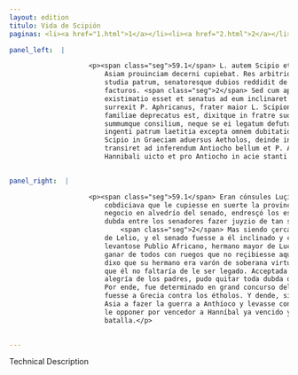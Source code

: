 ```yaml
---
layout: edition
titulo: Vida de Scipión
paginas: <li><a href="1.html">1</a></li><li><a href="2.html">2</a></li><li><a href="3.html">3</a></li><li><a href="4.html">4</a></li><li><a href="5.html">5</a></li><li><a href="6.html">6</a></li><li><a href="7.html">7</a></li><li><a href="8.html">8</a></li><li><a href="9.html">9</a></li><li><a href="10.html">10</a></li><li><a href="11.html">11</a></li><li><a href="12.html">12</a></li><li><a href="13.html">13</a></li><li><a href="14.html">14</a></li><li><a href="15.html">15</a></li><li><a href="16.html">16</a></li><li><a href="17.html">17</a></li><li><a href="18.html">18</a></li><li><a href="19.html">19</a></li><li><a href="20.html">20</a></li><li><a href="21.html">21</a></li><li><a href="22.html">22</a></li><li><a href="23.html">23</a></li><li><a href="24.html">24</a></li><li><a href="25.html">25</a></li><li><a href="26.html">26</a></li><li><a href="27.html">27</a></li><li><a href="28.html">28</a></li><li><a href="29.html">29</a></li><li><a href="30.html">30</a></li><li><a href="31.html">31</a></li><li><a href="32.html">32</a></li><li><a href="33.html">33</a></li><li><a href="34.html">34</a></li><li><a href="35.html">35</a></li><li><a href="36.html">36</a></li><li><a href="37.html">37</a></li><li><a href="38.html">38</a></li><li><a href="39.html">39</a></li><li><a href="40.html">40</a></li><li><a href="41.html">41</a></li><li><a href="42.html">42</a></li><li><a href="43.html">43</a></li><li><a href="44.html">44</a></li><li><a href="45.html">45</a></li><li><a href="46.html">46</a></li><li><a href="47.html">47</a></li><li><a href="48.html">48</a></li><li><a href="49.html">49</a></li><li><a href="50.html">50</a></li><li><a href="51.html">51</a></li><li><a href="52.html">52</a></li><li><a href="53.html">53</a></li><li><a href="54.html">54</a></li><li><a href="55.html">55</a></li><li><a href="56.html">56</a></li><li><a href="57.html">57</a></li><li><a href="58.html">58</a></li><li><a href="59.html">59</a></li><li><a href="60.html">60</a></li><li><a href="61.html">61</a></li><li><a href="62.html">62</a></li><li><a href="63.html">63</a></li><li><a href="64.html">64</a></li><li><a href="65.html">65</a></li><li><a href="66.html">66</a></li><li><a href="67.html">67</a></li><li><a href="68.html">68</a></li><li><a href="69.html">69</a></li><li><a href="70.html">70</a></li><li><a href="71.html">71</a></li><li><a href="72.html">72</a></li><li><a href="73.html">73</a></li><li><a href="74.html">74</a></li>

panel_left:  |

                    <p><span class="seg">59.1</span> L. autem Scipio et C. Lelius consules erant et uterque sibi
                        Asiam prouinciam decerni cupiebat. Res arbitrio senatus permissa erexit
                        studia patrum, senatoresque dubios reddidit de tantis uiris iudicium
                        facturos. <span class="seg">2</span> Sed cum apud patres maior Lelii gratia, maior etiam
                        existimatio esset et senatus ad eum inclinaret negociumque deferret,
                        surrexit P. Aphricanus, frater maior L. Scipionis, et illam ignominiam
                        familiae deprecatus est, dixitque in fratre suo summam uirtutem esse
                        summumque consilium, neque se ei legatum defuturum. Extemplo haec uox
                        ingenti patrum laetitia excepta omnem dubitationem <span class="tooltip">ex eorum animis<span class="tooltiptext">eorum ex animis <span class="siglas">U</span> </span></span> dempsit. <span class="seg">3</span> Decretum est igitur frequenti senatu, ut L.
                        Scipio in Graeciam aduersus Aetholos, deinde in Asiam, si ei uisum esset,
                        transiret ad inferendum Antiocho bellum et P. Aphricanum secum duceret, quem
                        Hannibali uicto et pro Antiocho in acie stanti uictorem opponeret.</p>
                

panel_right:  |

                    <p><span class="seg">59.1</span> Eran cónsules Luçio Scipión y Gayo Lelio y cada uno d'ellos
                        cobdiciava que le cupiesse en suerte la provincia de Asia. Dexado este
                        negocio en alvedrío del senado, endresçó los estudios de los padres y puso
                        dubda entre los senadores fazer juyzio de tan señalados varones.
                            <span class="seg">2</span> Mas siendo çerca de los padres mayor la graçia y estimaçión
                        de Lelio, y el senado fuesse a él inclinado y consentiesse en su favor,
                        levantose Publio Africano, hermano mayor de Lucio Scipión, y tovo manera de
                        ganar de todos con ruegos que no reçibiesse aquella mengua su familia, y
                        dixo que su hermano era varón de soberana virtud y de soberano consejo, y
                        que él no faltaría de le ser legado. Acceptada luego esta boz con muy grande
                        alegría de los padres, pudo quitar toda dubda de sus ánimos. <span class="seg">3</span>
                        Por ende, fue determinado en grand concurso del senado que Lucio Scipión
                        fuesse a Grecia contra los étholos. Y dende, si le pareciesse, passasse en
                        Asia a fazer la guerra a Anthíoco y levasse consigo a Publio Africano para
                        le opponer por vencedor a Hanníbal ya vencido y a Anthíoco en la
                        batalla.</p>
                

---
```


Technical Description 